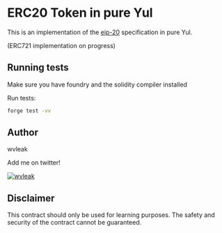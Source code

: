 # ERC20 Token in pure Yul

This is an implementation of the [eip-20](https://eips.ethereum.org/EIPS/eip-20) specification in pure Yul.

(ERC721 implementation on progress)

## Running tests

Make sure you have foundry and the solidity compiler installed

Run tests:

```bash
forge test -vv
```

## Author

wvleak

Add me on twitter!

<p align="left"> <a href="https://twitter.com/wvleak" target="blank"><img src="https://img.shields.io/twitter/follow/wvleak?logo=twitter&style=for-the-badge" alt="wvleak" /></a> </p>

## Disclaimer

This contract should only be used for learning purposes. The safety and security of the contract cannot be guaranteed.
